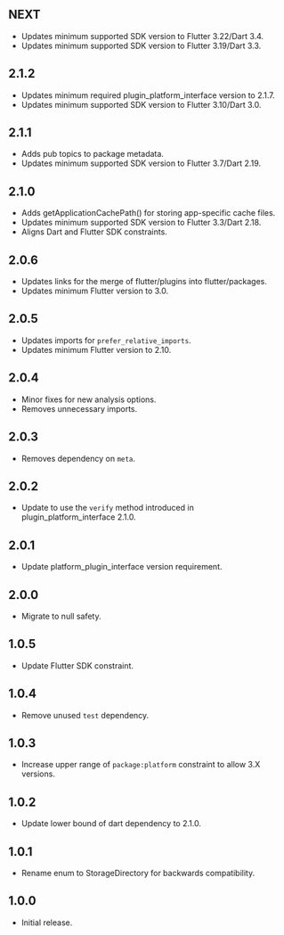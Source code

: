 ## NEXT

* Updates minimum supported SDK version to Flutter 3.22/Dart 3.4.
* Updates minimum supported SDK version to Flutter 3.19/Dart 3.3.

## 2.1.2

* Updates minimum required plugin_platform_interface version to 2.1.7.
* Updates minimum supported SDK version to Flutter 3.10/Dart 3.0.

## 2.1.1

* Adds pub topics to package metadata.
* Updates minimum supported SDK version to Flutter 3.7/Dart 2.19.

## 2.1.0

* Adds getApplicationCachePath() for storing app-specific cache files.
* Updates minimum supported SDK version to Flutter 3.3/Dart 2.18.
* Aligns Dart and Flutter SDK constraints.

## 2.0.6

* Updates links for the merge of flutter/plugins into flutter/packages.
* Updates minimum Flutter version to 3.0.

## 2.0.5

* Updates imports for `prefer_relative_imports`.
* Updates minimum Flutter version to 2.10.

## 2.0.4

* Minor fixes for new analysis options.
* Removes unnecessary imports.

## 2.0.3

* Removes dependency on `meta`.

## 2.0.2

* Update to use the `verify` method introduced in plugin_platform_interface 2.1.0.

## 2.0.1

* Update platform_plugin_interface version requirement.

## 2.0.0

* Migrate to null safety.

## 1.0.5

* Update Flutter SDK constraint.

## 1.0.4

* Remove unused `test` dependency.

## 1.0.3

* Increase upper range of `package:platform` constraint to allow 3.X versions.

## 1.0.2

* Update lower bound of dart dependency to 2.1.0.

## 1.0.1

* Rename enum to StorageDirectory for backwards compatibility.

## 1.0.0

* Initial release.

